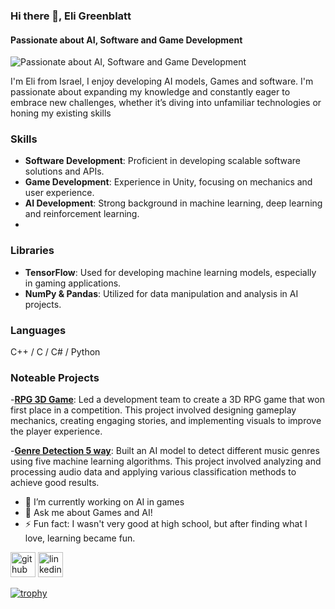 ### Hi there 👋, Eli Greenblatt
#### Passionate about AI, Software and Game Development
![Passionate about AI, Software and Game Development](https://blogs.swarthmore.edu/its/wp-content/uploads/2022/12/github-universe-1920x768.png)

I'm Eli from Israel, I enjoy developing AI models, Games and software.
I'm passionate about expanding my knowledge and constantly eager to embrace new challenges, whether it’s diving into unfamiliar technologies or honing my existing skills



### Skills
- **Software Development**: Proficient in developing scalable software solutions and APIs.
- **Game Development**: Experience in Unity, focusing on mechanics and user experience.
- **AI Development**: Strong background in machine learning, deep learning and reinforcement learning.
- 
### Libraries
- **TensorFlow**: Used for developing machine learning models, especially in gaming applications.
- **NumPy & Pandas**: Utilized for data manipulation and analysis in AI projects.

### Languages
C++ / C / C# / Python


### Noteable Projects
-**[RPG 3D Game](https://github.com/GameCourse2024/Treasure-Hunter)**: Led a development team to create a 3D RPG game that won first place in a competition. This project involved designing gameplay mechanics, creating engaging stories, and implementing visuals to improve the player experience.

-**[Genre Detection 5 way](https://github.com/EliGreenblatt/Genre-Detection)**: Built an AI model to detect different music genres using five machine learning algorithms. This project involved analyzing and processing audio data and applying various classification methods to achieve good results.

- 🔭 I’m currently working on AI in games 
- 💬 Ask me about Games and AI! 
- ⚡ Fun fact: I wasn't very good at high school, but after finding what I love, learning became fun. 


[<img src='https://cdn.jsdelivr.net/npm/simple-icons@3.0.1/icons/github.svg' alt='github' height='40'>](https://github.com/EliGreenblatt)  [<img src='https://cdn.jsdelivr.net/npm/simple-icons@3.0.1/icons/linkedin.svg' alt='linkedin' height='40'>](https://www.linkedin.com/in/eli-greenblatt-156658207//)  

[![trophy](https://github-profile-trophy.vercel.app/?username=EliGreenblatt)](https://github.com/ryo-ma/github-profile-trophy)

